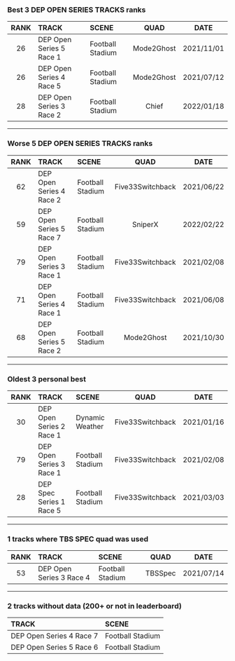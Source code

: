 ### Best 3 DEP OPEN SERIES TRACKS ranks
|RANK|TRACK|SCENE|QUAD|DATE|
|:---:|:---|:---|:---:|:---:|
|26|DEP Open Series 5 Race 1|Football Stadium|Mode2Ghost|2021/11/01|
|26|DEP Open Series 4 Race 5|Football Stadium|Mode2Ghost|2021/07/12|
|28|DEP Open Series 3 Race 2|Football Stadium|Chief|2022/01/18|
---
### Worse 5 DEP OPEN SERIES TRACKS ranks
|RANK|TRACK|SCENE|QUAD|DATE|
|:---:|:---|:---|:---:|:---:|
|62|DEP Open Series 4 Race 2|Football Stadium|Five33Switchback|2021/06/22|
|59|DEP Open Series 5 Race 7|Football Stadium|SniperX|2022/02/22|
|79|DEP Open Series 3 Race 1|Football Stadium|Five33Switchback|2021/02/08|
|71|DEP Open Series 4 Race 1|Football Stadium|Five33Switchback|2021/06/08|
|68|DEP Open Series 5 Race 2|Football Stadium|Mode2Ghost|2021/10/30|
---
### Oldest 3 personal best
|RANK|TRACK|SCENE|QUAD|DATE|
|:---:|:---|:---|:---:|:---:|
|30|DEP Open Series 2 Race 1|Dynamic Weather|Five33Switchback|2021/01/16|
|79|DEP Open Series 3 Race 1|Football Stadium|Five33Switchback|2021/02/08|
|28|DEP Spec Series 1 Race 5|Football Stadium|Five33Switchback|2021/03/03|
---
### 1 tracks where TBS SPEC quad was used
|RANK|TRACK|SCENE|QUAD|DATE|
|:---:|:---|:---|:---:|:---:|
|53|DEP Open Series 3 Race 4|Football Stadium|TBSSpec|2021/07/14|
---
### 2 tracks without data (200+ or not in leaderboard)
|TRACK|SCENE|
|:---|:---|
|DEP Open Series 4 Race 7|Football Stadium|
|DEP Open Series 5 Race 6|Football Stadium|
